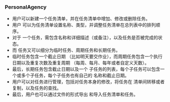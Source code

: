 ### PersonalAgency
- 用户可以新建一个任务清单，并在任务清单中增加、修改或删除任务。
- 用户 可以为任务清单设置名称、类型，并调整任务清单在总列表中的排列顺序。
- 对于 一个任务，需包含名称和详细描述（或备注），以及任务是否被完成的状态。
- 而 任务又可以细分为临时任务、周期任务和长期任务。
- 临时任务包含一个截止日期 （比如明天要交作业），而周期任务包含一个执行日期以及重复次数及重复周期 （每周、每月、每年或者自定义天数）。
- 最后，长期任务包含截止日期以及一个 子任务的列表，每个子任务可以包含一个或多个子任务，每个子任务也有自己的 名称和截止日期。
- 用户可以对任务进行管理，包括对任务本身的修改，将任务在 清单间转移或者复制，以及任务的查找。
- 最后，用户也可以通过文件的形式导出 和导入任务清单和任务。 